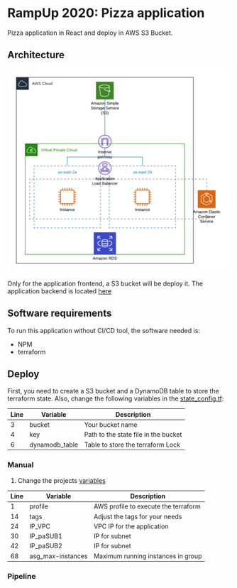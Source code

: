 # RampUp 2020: Pizza application

Pizza application in React and deploy in AWS S3 Bucket.

## Architecture

![](images/architecture.png)

Only for the application frontend, a S3 bucket will be deploy it. The application backend is located [here](https://github.com/mnl359/pizzas-back/tree/master)

## Software requirements

To run this application without CI/CD tool, the software needed is:

- NPM
- terraform

## Deploy

First, you need to create a S3 bucket and a DynamoDB table to store the terraform state. Also, change the following variables in the [state_config.tf](terraform/state-config.tf):

| Line | Variable | Description |
| ---- | -------- | ----------- |
| 3    | bucket   | Your bucket name |
| 4    | key      | Path to the state file in the bucket |
| 6    | dynamodb_table | Table to store the terraform Lock |

### Manual

1. Change the projects [variables](terraform/variables.tf)

| Line | Variable | Description |
| ---- | -------- | ----------- |
| 1    | profile  | AWS profile to execute the terraform |
| 14   | tags     | Adjust the tags for your needs |
| 24   | IP_VPC   | VPC IP for the application |
| 30   | IP_paSUB1| IP for subnet |
| 42   | IP_paSUB2| IP for subnet |
| 68   | asg_max-instances | Maximum running instances in group|


### Pipeline